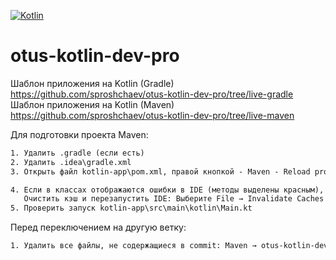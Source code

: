 [![Kotlin](https://img.shields.io/badge/Kotlin-FFFFFF??style=for-the-badge&logo=Kotlin)](https://kotlinlang.org/)
# otus-kotlin-dev-pro

Шаблон приложения на Kotlin (Gradle) https://github.com/sproshchaev/otus-kotlin-dev-pro/tree/live-gradle
Шаблон приложения на Kotlin (Maven)  https://github.com/sproshchaev/otus-kotlin-dev-pro/tree/live-maven

Для подготовки проекта Maven:
```txt
1. Удалить .gradle (если есть)
2. Удалить .idea\gradle.xml
3. Открыть файл kotlin-app\pom.xml, правой кнопкой - Maven - Reload project  

4. Если в классах отображаются ошибки в IDE (методы выделены красным), но проект запускается, то 
   Очистить кэш и перезапустить IDE: Выберите File → Invalidate Caches → [Invalidate and Restart]. 
5. Проверить запуск kotlin-app\src\main\kotlin\Main.kt
```
Перед переключением на другую ветку:
```txt
1. Удалить все файлы, не содержащиеся в commit: Maven → otus-kotlin-dev-pro → Lifecycle → clean
```